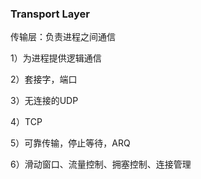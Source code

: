 ### Transport Layer

传输层：负责进程之间通信

1）为进程提供逻辑通信

2）套接字，端口

3）无连接的UDP

4）TCP

5）可靠传输，停止等待，ARQ

6）滑动窗口、流量控制、拥塞控制、连接管理



